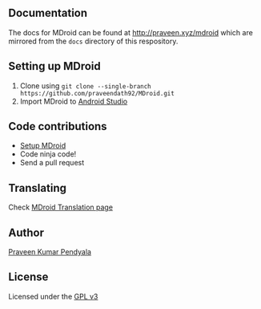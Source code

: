 Documentation
----------------------
The docs for MDroid can be found at http://praveen.xyz/mdroid which are mirrored from the ```docs``` directory of this respository.


Setting up MDroid
----------------------
1. Clone using ```git clone --single-branch https://github.com/praveendath92/MDroid.git```
2. Import MDroid to [Android Studio][3]


Code contributions
--------------------
- [Setup MDroid][1]
- Code ninja code!
- Send a pull request 


Translating
--------------------
Check [MDroid Translation page][4]


Author
----------------------
[Praveen Kumar Pendyala][5]


License
----------------------
Licensed under the [GPL v3][1]


[1]: https://tldrlegal.com/license/gnu-general-public-license-v3-%28gpl-3%29
[2]: https://github.com/praveendath92/MDroid#setting-up-mdroid
[3]: https://developer.android.com/tools/studio/index.html
[4]: https://crowdin.com/project/mdroid
[5]: https://pkp.io
